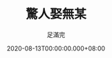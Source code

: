 ---
issue: 390
title: 驚人娶無某
author: 足滿完
date: 2020-08-13T00:00:00.000+08:00
topic: 懷想
difficulty: 1
wikidata: Q131449190
wikidata_link: https://www.wikidata.org/wiki/Q131449190
---